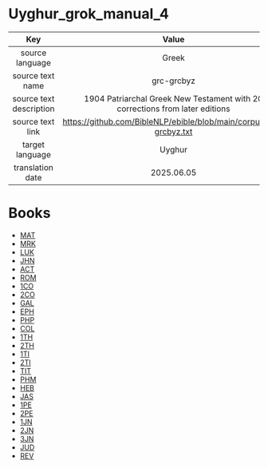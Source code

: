 # Uyghur_grok_manual_4

| Key | Value |
|:---:|:-----:|
|source language|Greek|
|source text name|grc-grcbyz|
|source text description|1904 Patriarchal Greek New Testament with 20 corrections from later editions|
|source text link|https://github.com/BibleNLP/ebible/blob/main/corpus/grc-grcbyz.txt|
|target language|Uyghur|
|translation date|2025.06.05|

# Books
- [MAT](MAT/README.md)
- [MRK](MRK/README.md)
- [LUK](LUK/README.md)
- [JHN](JHN/README.md)
- [ACT](ACT/README.md)
- [ROM](ROM/README.md)
- [1CO](1CO/README.md)
- [2CO](2CO/README.md)
- [GAL](GAL/README.md)
- [EPH](EPH/README.md)
- [PHP](PHP/README.md)
- [COL](COL/README.md)
- [1TH](1TH/README.md)
- [2TH](2TH/README.md)
- [1TI](1TI/README.md)
- [2TI](2TI/README.md)
- [TIT](TIT/README.md)
- [PHM](PHM/README.md)
- [HEB](HEB/README.md)
- [JAS](JAS/README.md)
- [1PE](1PE/README.md)
- [2PE](2PE/README.md)
- [1JN](1JN/README.md)
- [2JN](2JN/README.md)
- [3JN](3JN/README.md)
- [JUD](JUD/README.md)
- [REV](REV/README.md)
